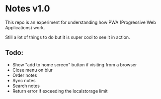 # Notes v1.0
This repo is an experiment for understanding how PWA (Progressive Web Applications) work.

Still a lot of things to do but it is super cool to see it in action.



## Todo:

- Show "add to home screen" button if visiting from a browser
- Close menu on blur
- Order notes
- Sync notes
- Search notes
- Return error if exceeding the localstorage limit